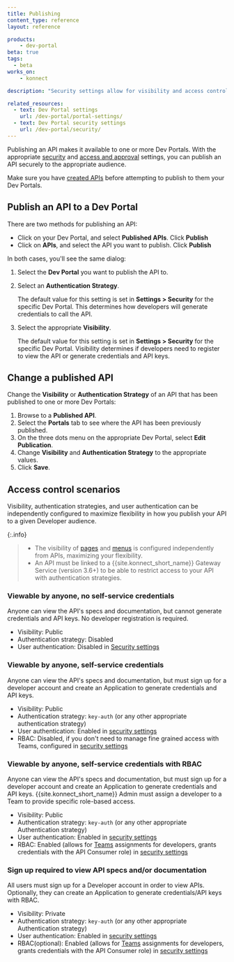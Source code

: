 ```yaml
---
title: Publishing
content_type: reference
layout: reference

products:
    - dev-portal
beta: true
tags:
  - beta
works_on:
    - konnect

description: "Security settings allow for visibility and access control around Developers accessing your Dev Portal."

related_resources:
  - text: Dev Portal settings
    url: /dev-portal/portal-settings/
  - text: Dev Portal security settings
    url: /dev-portal/security/
---
```


Publishing an API makes it available to one or more Dev Portals. 
With the appropriate [security](/dev-portal/security-settings/) and [access and approval](/dev-portal/access-and-approval/) settings, you can publish an API securely to the appropriate audience.

Make sure you have [created APIs](/dev-portal/apis/) before attempting to publish to them your Dev Portals.

## Publish an API to a Dev Portal

There are two methods for publishing an API:
* Click on your Dev Portal, and select **Published APIs**. Click **Publish**
* Click on **APIs**, and select the API you want to publish. Click **Publish**

In both cases, you'll see the same dialog:

1. Select the **Dev Portal** you want to publish the API to.
2. Select an **Authentication Strategy**. 

   The default value for this setting is set in **Settings > Security** for the specific Dev Portal. 
   This determines how developers will generate credentials to call the API.

3. Select the appropriate **Visibility**. 
  
   The default value for this setting is set in **Settings > Security** for the specific Dev Portal. 
   Visibility determines if developers need to register to view the API or generate credentials and API keys. 

## Change a published API

Change the **Visibility** or **Authentication Strategy** of an API that has been published to one or more Dev Portals:

1. Browse to a **Published API**.
2. Select the **Portals** tab to see where the API has been previously published.
3. On the three dots menu on the appropriate Dev Portal, select **Edit Publication**.
4. Change **Visibility** and **Authentication Strategy** to the appropriate values.
5. Click **Save**.

## Access control scenarios

Visibility, authentication strategies, and user authentication can be independently configured to maximize flexibility in how you publish your API to a given Developer audience.

{:.info}
> * The visibility of [pages](/dev-portal/custom-pages/) and [menus](/dev-portal/portal-customization/) is configured independently from APIs, maximizing your flexibility.
> * An API must be linked to a {{site.konnect_short_name}} Gateway Service (version 3.6+) to be able to restrict access to your API with authentication strategies.

### Viewable by anyone, no self-service credentials

Anyone can view the API's specs and documentation, but cannot generate credentials and API keys. No developer registration is required.
  * Visibility: Public
  * Authentication strategy: Disabled
  * User authentication: Disabled in [Security settings](/dev-portal/security-settings/)

### Viewable by anyone, self-service credentials
Anyone can view the API's specs and documentation, but must sign up for a developer account and create an Application to generate credentials and API keys.
  * Visibility: Public
  * Authentication strategy: `key-auth` (or any other appropriate authentication strategy)
  * User authentication: Enabled in [security settings](/dev-portal/security-settings/)
  * RBAC: Disabled, if you don't need to manage fine grained access with Teams, configured in [security settings](/dev-portal/security-settings/)

### Viewable by anyone, self-service credentials with RBAC
Anyone can view the API's specs and documentation, but must sign up for a developer account and create an Application to generate credentials and API keys. {{site.konnect_short_name}} Admin must assign a developer to a Team to provide specific role-based access.
  * Visibility: Public
  * Authentication strategy: `key-auth` (or any other appropriate Authentication strategy)
  * User authentication: Enabled in [security settings](/dev-portal/security-settings/)
  * RBAC: Enabled (allows for [Teams](/dev-portal/access-and-approval) assignments for developers, grants credentials with the API Consumer role) in [security settings](/dev-portal/security-settings/)

### Sign up required to view API specs and/or documentation
All users must sign up for a Developer account in order to view APIs. Optionally, they can create an Application to generate credentials/API keys with RBAC.
  * Visibility: Private
  * Authentication strategy: `key-auth` (or any other appropriate Authentication strategy)
  * User authentication: Enabled in [security settings](/dev-portal/security-settings/)
  * RBAC(optional): Enabled (allows for [Teams](/dev-portal/access-and-approval) assignments for developers, grants credentials with the API Consumer role) in [security settings](/dev-portal/security-settings/)